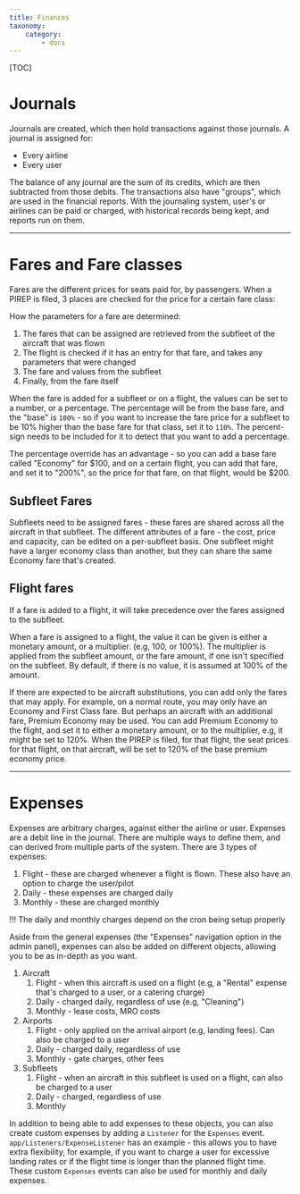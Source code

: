 ```yaml
---
title: Finances
taxonomy:
    category:
        - docs
---
```


[TOC]

# Journals

Journals are created, which then hold transactions against those journals. A journal is assigned for:

- Every airline
- Every user

The balance of any journal are the sum of its credits, which are then subtracted from those debits. The transactions also have "groups", which are used in the financial reports. With the journaling system, user's or airlines can be paid or charged, with historical records being kept, and reports run on them.



------



# Fares and Fare classes

Fares are the different prices for seats paid for, by passengers. When a PIREP is filed, 3 places are checked for the price for a certain fare class:

How the parameters for a fare are determined:

1. The fares that can be assigned are retrieved from the subfleet of the aircraft that was flown
2. The flight is checked if it has an entry for that fare, and takes any parameters that were changed
3. The fare and values from the subfleet
4. Finally, from the fare itself

When the fare is added for a subfleet or on a flight, the values can be set to a number, or a percentage. The percentage will be from the base fare, and the "base" is `100%` - so if you want to increase the fare price for a subfleet to be 10% higher than the base fare for that class, set it to `110%`. The percent-sign needs to be included for it to detect that you want to add a percentage. 

The percentage override has an advantage - so you can add a base fare called "Economy" for $100, and on a certain flight, you can add that fare, and set it to "200%", so the price for that fare, on that flight, would be $200.

## Subfleet Fares

Subfleets need to be assigned fares - these fares are shared across all the aircraft in that subfleet. The different attributes of a fare - the cost, price and capacity, can be edited on a per-subfleet basis. One subfleet might have a larger economy class than another, but they can share the same Economy fare that's created.

## Flight fares

If a fare is added to a flight, it will take precedence over the fares assigned to the subfleet.

When a fare is assigned to a flight, the value it can be given is either a monetary amount, or a multiplier. (e.g, 100, or 100%). The multiplier is applied from the subfleet amount, or the fare amount, if one isn't specified on the subfleet. By default, if there is no value, it is assumed at 100% of the amount.

If there are expected to be aircraft substitutions, you can add only the fares that may apply. For example, on a normal route, you may only have an Economy and First Class fare. But perhaps an aircraft with an additional fare, Premium Economy may be used. You can add Premium Economy to the flight, and set it to either a monetary amount, or to the multiplier, e.g, it might be set to 120%. When the PIREP is filed, for that flight, the seat prices for that flight, on that aircraft, will be set to 120% of the base premium economy price.



------

# Expenses

Expenses are arbitrary charges, against either the airline or user. Expenses are a debit line in the journal. There are multiple ways to define them, and can derived from multiple parts of the system. There are 3 types of expenses:

1. Flight - these are charged whenever a flight is flown. These also have an option to charge the user/pilot
2. Daily - these expenses are charged daily
3. Monthly - these are charged monthly

!!! The daily and monthly charges depend on the cron being setup properly

Aside from the general expenses (the "Expenses" navigation option in the admin panel), expenses can also be added on different objects, allowing you to be as in-depth as you want.

1. Aircraft
   1. Flight - when this aircraft is used on a flight (e.g, a "Rental" expense that's charged to a user, or a catering charge)
   2. Daily - charged daily, regardless of use (e.g, "Cleaning")
   3. Monthly - lease costs, MRO costs
2. Airports
   1. Flight - only applied on the arrival airport (e.g, landing fees). Can also be charged to a user
   2. Daily - charged daily, regardless of use
   3. Monthly - gate charges, other fees
3. Subfleets
   1. Flight - when an aircraft in this subfleet is used on a flight, can also be charged to a user
   2. Daily - charged, regardless of use
   3. Monthly

In addition to being able to add expenses to these objects, you can also create custom expenses by adding a `Listener` for the `Expenses` event. `app/Listeners/ExpenseListener` has an example - this allows you to have extra flexibility, for example, if you want to charge a user for excessive landing rates or if the flight time is longer than the planned flight time. These custom `Expenses` events can also be used for monthly and daily expenses.